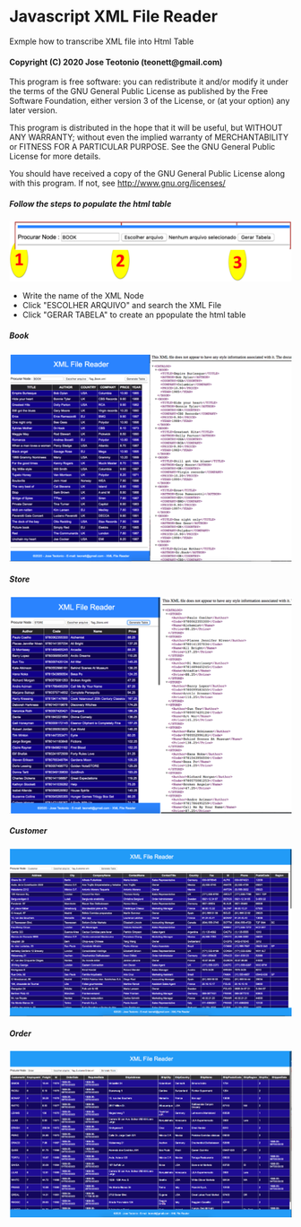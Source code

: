 # Javascript XML File Reader

<p> Exmple how to transcribe XML file into Html Table</p>

<h4>Copyright (C) 2020 Jose Teotonio (teonett@gmail.com)</h4>
<p>
This program is free software: you can redistribute it and/or modify it under the terms of the GNU General Public License as published by
the Free Software Foundation, either version 3 of the License, or (at your option) any later version.

This program is distributed in the hope that it will be useful, but WITHOUT ANY WARRANTY; without even the implied warranty of
MERCHANTABILITY or FITNESS FOR A PARTICULAR PURPOSE.  See the GNU General Public License for more details.

You should have received a copy of the GNU General Public License along with this program.  If not, see <http://www.gnu.org/licenses/>
</p>

<h5> Follow the steps to populate the html table </h5>
<img src="https://github.com/teonett/Javascript-XML-File-Reader/blob/master/000-top.png">
<ul>
  <li>Write the name of the XML Node</li>
  <li>Click "ESCOLHER ARQUIVO" and search the XML File</li>
  <li>Click "GERAR TABELA" to create an ppopulate the html table</li>
</ul>

<h5>Book</h5>

<img src="https://github.com/teonett/Javascript-XML-File-Reader/blob/master/001-Book.png">

<h5>Store</h5>

<img src="https://github.com/teonett/Javascript-XML-File-Reader/blob/master/002-Store.png">

<h5>Customer</h5>

<img src="https://github.com/teonett/Javascript-XML-File-Reader/blob/master/003-Customer.png">

<h5>Order</h5>

<img src="https://github.com/teonett/Javascript-XML-File-Reader/blob/master/004-Order.png">


